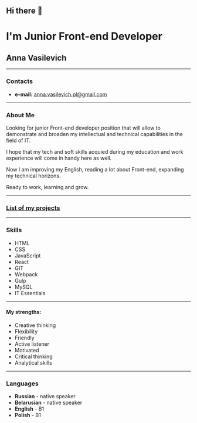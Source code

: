 ## Hi there 👋
# I'm Junior Front-end Developer

## Anna Vasilevich
---
### Contacts
- **e-mail:** anna.vasilevich.pl@gmail.com
---
### About Me

Looking for junior Front-end developer position that will allow to demonstrate and broaden my intellectual and technical capabilities in the field of IT.

I hope that my tech and soft skills acquied during my education and work experience will come in handy here as well.

Now I am improving my English, reading a lot about Front-end, expanding my technical horizons.

Ready to work, learning and grow.

---

### [List of my projects](https://dzichonka.github.io/)

---

### Skills

- HTML
- CSS
- JavaScript
- React
- GIT
- Webpack
- Gulp
- MySQL
- IT Essentials

---

#### My strengths:

- Creative thinking
- Flexibility
- Friendly
- Active listener
- Motivated
- Critical thinking
- Analytical skills

---

### Languages

- **Russian** - native speaker
- **Belarusian** - native speaker
- **English** - B1
- **Polish** - B1
